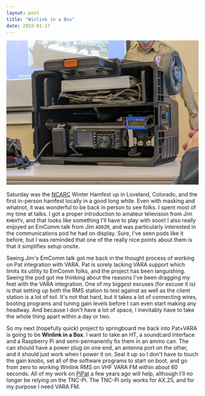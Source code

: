 ```yaml
---
layout: post
title: "Winlink in a Box"
date: 2022-01-17
---
```


![ARES Pod](/assets/2022-01-15-ARES-pod.jpg)

Saturday was the [NCARC](http://ncarc.net/) Winter Hamfest up in Loveland, Colorado, and the first
in-person hamfest locally in a good long while. Even with masking and whatnot, it was wonderful to
be back in person to see folks. I spent most of my time at talks. I got a proper introduction to
amateur television from Jim `KH6HTV`, and that looks like something I'll have to play with soon! I
also really enjoyed an EmComm talk from Jim `AD0ZM`, and was particularly interested in the
communications pod he had on display. Sure, I've seen pods like it before, but I was reminded that
one of the really nice points about them is that it simplifies setup onsite.

Seeing Jim's EmComm talk got me back in the thought process of working on Pat integration with VARA.
Pat is sorely lacking VARA support which limits its utility to EmComm folks, and the project has
been languishing. Seeing the pod got me thinking about the reasons I've been dragging my feet with
the VARA integration. One of my biggest excuses (for excuse it is) is that setting up both the RMS
station to test against as well as the client station is a lot of toil. It's not that hard, but it
takes a lot of connecting wires, booting programs and tuning gain levels before I can even start
making any headway. And because I don't have a lot of space, I inevitably have to take the whole
thing apart within a day or two.

So my next (hopefully quick) project to springboard me back into Pat+VARA is going to be **Winlink
in a Box**. I want to take an HT, a soundcard interface and a Raspberry Pi and semi-permanently fix
them in an ammo can. The can should have a power plug on one end, an antenna port on the other, and
it should just work when I power it on. Seal it up so I don't have to touch the gain knobs, set all
of the software programs to start on boot, and go from zero to working Winlink RMS on VHF VARA FM
within about 60 seconds. All of my work on [PiPat](https://k0swe.radio/pipat) a few years ago will
help, although I'll no longer be relying on the TNC-Pi. The TNC-Pi only works for AX.25, and for my
purpose I need VARA FM.
